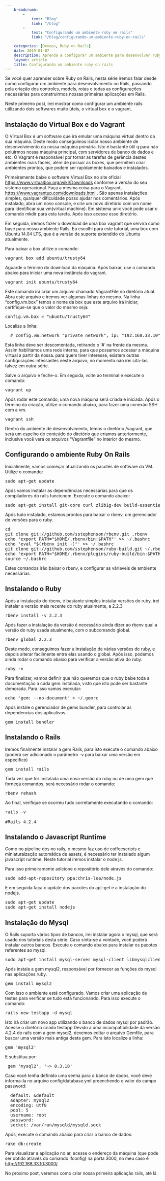 ```yaml
---
    breadcrumb:
        -
            text: "Blog"
            link: "/blog"
        -             
            text: "Configurando um ambiente ruby on rails"
            link: "/blog/configurando-um-ambiente-ruby-on-rails"

    categories: [Devops, Ruby on Rails]
    date: 2019-01-07
    description: Aprenda a configurar um ambiente para desenvolver ruby on rails com vagrant
    layout: article
    title: Configurando um ambiente ruby on rails
---
```


Se você quer aprender sobre Ruby on Rails, nesta série iremos falar desde como configurar um ambiente para desenvolvimento no Rails, passando pela criação dos controles, models, rotas e todas as configurações necessárias para construirmos nossas primeiras aplicações em Rails. 

Neste primeiro post, irei mostrar como configurar um ambiente rails utilizando dois softwares muito úteis, o virtual box e o vagrant.

## Instalação do Virtual Box e do Vagrant

O Virtual Box é um software que irá emular uma máquina virtual dentro da sua máquina. Deste modo conseguimos isolar nosso ambiente de desenvolvimento da nossa máquina primária. Isto é bastante útil q para não poluirmos nossa máquina principal, com servidores de banco de dados e etc. O Vagrant é responsável por tornar as tarefas de gerência destes ambientes mais fáceis, além de possuir as boxes, que permitem criar ambientes prontos, que podem ser rapidamente baixados e instalados. 

Primeiramente baixe o software Virtual Box no site oficial https://www.virtualbox.org/wiki/Downloads conforme a versão do seu sistema operacional. Faça a mesma coisa para o Vagrant, https://www.vagrantup.com/downloads.html . São apenas instalações simples, qualquer dificuldade posso ajudar nos comentários. Após instalado, abra um novo console, e crie um novo diretório com um nome para identificar sua vm(virtual machine). Em sistema unix você pode usar o comando mkdir para esta tarefa. Após isso acesse esse diretório.

Em seguida, iremos fazer o download de uma box vagrant que servirá como base para nosso ambiente Rails. Eu escolhi para este tutorial, uma box com Ubuntu 14.04 LTS, que é a versão de suporte extendido do Ubuntu atualmente.

Para baixar a box utilize o comando:

<pre>vagrant box add ubuntu/trusty64</pre>

Aguarde o término do download da máquina. Após baixar, use o comando abaixo para iniciar uma nova instância do vagrant.

<pre>vagrant init ubuntu/trusty64</pre>

Este comando irá criar um arquivo chamado VagrantFile no diretório atual. Abra este arquivo e iremos ver algumas linhas do mesmo. Na linha “config.vm.box” temos o nome da box que este arquivo irá iniciar, certifique-se que o valor do mesmo seja:

<pre>config.vm.box = "ubuntu/trusty64"</pre>

Localize a linha:

<pre>  # config.vm.network "private_network", ip: "192.168.33.10"</pre>

Esta linha deve ser descomentada, retirando o ‘#’ na frente da mesma. Assim habilitamos uma rede interna, para que possamos acessar a máquina virtual a partir da nossa. para quem tiver interesse, existem outras configurações intessantes neste arquivo, no momento não irei cita-las, talvez em outra série.

Salve o arquivo e feche-o. Em seguida, volte ao terminal e execute o comando:

<pre>vagrant up</pre>

Após rodar este comando, uma nova máquina será criada e iniciada. Após o término da criação, utilize o comando abaixo, para fazer uma conexão SSH com a vm.

<pre>vagrant ssh</pre>

Dentro do ambiente de desenvolvimento, temos o diretório /vagrant, que será um espelho do conteúdo do diretório que criamos anteriormente, inclusive você verá os arquivos “Vagrantfile” no interior do mesmo.

## Configurando o ambiente Ruby On Rails

Inicialmente, vamos começar atualizando os pacotes de software da VM. Utilize o comando:

<pre>sudo apt-get update</pre>

Após vamos instalar as dependências necessárias para que os compiladores do rails funcionem. Execute o comando abaixo:

<pre>sudo apt-get install git-core curl zlib1g-dev build-essential libssl-dev libreadline-dev libyaml-dev libsqlite3-dev sqlite3 libxml2-dev libxslt1-dev libcurl4-openssl-dev python-software-properties libffi-dev -y</pre>

Após tudo instalado, estamos prontos para baixar o rbenv, um gerenciador de versões para o ruby.

<pre>
cd
git clone git://github.com/sstephenson/rbenv.git .rbenv
echo 'export PATH="$HOME/.rbenv/bin:$PATH"' >> ~/.bashrc
echo 'eval "$(rbenv init -)"' >> ~/.bashrc
git clone git://github.com/sstephenson/ruby-build.git ~/.rbenv/plugins/ruby-build
echo 'export PATH="$HOME/.rbenv/plugins/ruby-build/bin:$PATH"' >> ~/.bashrc
source ~/.bashrc
</pre>

Estes comandos irão baixar o rbenv, e configurar as váriaveis de ambiente necessárias.

## Instalando o Ruby

Após a instalação do rbenv, é bastante simples instalar versões do ruby, irei instalar a versão mais recente do ruby atualmente, a 2.2.3

<pre>rbenv install -v 2.2.3</pre>

Após fazer a instalação da versão é necessário ainda dizer ao rbenv qual a versão do ruby usada atualmente, com o subcomando global.

<pre>rbenv global 2.2.3</pre>

Deste modo, conseguimos fazer a instalação de várias versões do ruby, e depois alterar facilmente entre elas usando o global.
Após isso, podemos ainda rodar o comando abaixo para verificar a versão ativa do ruby.

<pre>ruby -v</pre>

Para finalizar, vamos definir que não queremos que o ruby baixe toda a documentação a cada gem instalada, visto que isto pode ser bastante demorada. Para isso vamos executar:

<pre>echo "gem: --no-document" > ~/.gemrc</pre>

Após instale o gerenciador de gems bundler, para controlar as dependencias dos aplicativos.

<pre>gem install bundler</pre>

## Instalando o Rails

Iremos finalmente instalar a gem Rails, para isto execute o comando abaixo (poderá ser adicionado o parâmetro -v para baixar uma versão em especifico)

<pre>gem install rails</pre>

Toda vez que for instalada uma nova versão do ruby ou de uma gem que forneça comandos, será necessário rodar o comando:

<pre>rbenv rehash</pre>

Ao final, verifique se ocorreu tudo corretamente executando o comando:

<pre>
rails -v

#Rails 4.2.4
</pre>

## Instalando o Javascript Runtime

Como no pipeline dos no rails, o mesmo faz uso de coffeescripts e miniaturaização automática de assets, é necessário ter instalado algum javascript runtime. Neste tutorial iremos instalar o node js.

Para isso primeiramente adicione o repositório dele através do comando:

<pre>sudo add-apt-repository ppa:chris-lea/node.js</pre>

E em seguida faça o update dos pacotes do apt-get e a instalação do nodejs.

<pre>
sudo apt-get update
sudo apt-get install nodejs
</pre>

## Instalação do Mysql

O Rails suporta vários tipos de bancos, irei instalar agora o mysql, que será usado nos tutoriais desta série. Caso sinta-se a vontade, você poderá instalar outros bancos. Execute o comando abaixo para instalar os pacotes referentes ao mysql.

<pre>sudo apt-get install mysql-server mysql-client libmysqlclient-dev</pre>

Após instale a gem mysql2, responsável por fornecer as funções do mysql nas aplicações ruby.

<pre>gem install mysql2</pre>

Com isso o ambiente está configurado. Vamos criar uma aplicação de testes para verificar se tudo está funcionando. Para isso execute o comando:

<pre>rails new testapp -d mysql</pre>

Isto irá criar um novo app utilizando o banco de dados mysql por padrão.
Acesse o diretório criado testapp
Devido a uma incompatibilidade da versão 4.2.4 do rails com a gem mysql2, devemos editar o arquivo Gemfile, para buscar uma versão mais antiga desta gem. Para isto localize a linha:


<pre>gem 'mysql2'</pre>

E substitua por:

<pre> gem 'mysql2', '~> 0.3.18'</pre>

Caso você tenha definido uma senha para o banco de dados, você deve informa-la no arquivo config/database.yml preenchendo o valor do campo password:

<pre>
  default: &default
  adapter: mysql2
  encoding: utf8
  pool: 5
  username: root
  password:
  socket: /var/run/mysqld/mysqld.sock
</pre>

Após, execute o comando abaixo para criar o banco de dados:

<pre>rake db:create</pre>

Para visualizar a aplicação no ar, acesse o endereço da máquina (que pode ser obtido através do comando ifconfig) na porta 3000, no meu caso é http://192.168.33.10:3000/.

No próximo post, veremos como criar nossa primeira aplicação rails, até lá.
